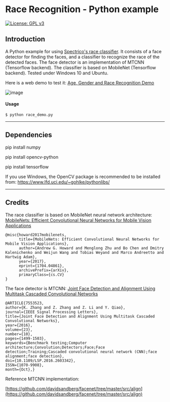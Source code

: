 # Race Recognition - Python example

[![License: GPL v3](https://img.shields.io/badge/License-GPL%20v3-blue.svg)](http://www.gnu.org/licenses/gpl-3.0)

## Introduction

A Python example for using [Spectrico's race classifier](http://spectrico.com/race-recognition.html). It consists of a face detector for finding the faces, and a classifier to recognize the race of the detected faces. The face detector is an implementation of MTCNN (Tensorflow backend). The classifier is based on MobileNet (Tensorflow backend). Tested under Windows 10 and Ubuntu.

Here is a web demo to test it: [Age, Gender and Race Recognition Demo](http://spectrico.com/demo-face-demographics.html)

![image](https://github.com/spectrico/race-recognition-python/blob/main/asian.jpg?raw=true)

#### Usage
```
$ python race_demo.py
```

---
## Dependencies
  pip install numpy

  pip install opencv-python

  pip install tensorflow

  If you use Windows, the OpenCV package is recommended to be installed from: https://www.lfd.uci.edu/~gohlke/pythonlibs/

---
## Credits
The race classifier is based on MobileNet neural network architecture: [MobileNets: Efficient Convolutional Neural Networks for Mobile Vision Applications](https://arxiv.org/abs/1704.04861)
```
@misc{howard2017mobilenets,
      title={MobileNets: Efficient Convolutional Neural Networks for Mobile Vision Applications}, 
      author={Andrew G. Howard and Menglong Zhu and Bo Chen and Dmitry Kalenichenko and Weijun Wang and Tobias Weyand and Marco Andreetto and Hartwig Adam},
      year={2017},
      eprint={1704.04861},
      archivePrefix={arXiv},
      primaryClass={cs.CV}
}
```

The face detector is MTCNN: [Joint Face Detection and Alignment Using Multitask Cascaded Convolutional Networks](https://kpzhang93.github.io/MTCNN_face_detection_alignment/)
```
@ARTICLE{7553523, 
author={K. Zhang and Z. Zhang and Z. Li and Y. Qiao}, 
journal={IEEE Signal Processing Letters}, 
title={Joint Face Detection and Alignment Using Multitask Cascaded Convolutional Networks}, 
year={2016}, 
volume={23}, 
number={10}, 
pages={1499-1503}, 
keywords={Benchmark testing;Computer architecture;Convolution;Detectors;Face;Face detection;Training;Cascaded convolutional neural network (CNN);face alignment;face detection}, 
doi={10.1109/LSP.2016.2603342}, 
ISSN={1070-9908}, 
month={Oct},}
```
Reference MTCNN implementation:

[https://github.com/davidsandberg/facenet/tree/master/src/align](https://github.com/davidsandberg/facenet/tree/master/src/align)
